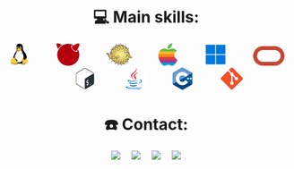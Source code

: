 <!-- <p align="center">
    <img src="https://github-readme-stats-1ukidev.vercel.app/api?username=1ukidev&theme=radical&show_icons=true&hide=prs,issues&hide_border=true&border_radius=30" width="500">
    <img src="https://github-readme-stats-1ukidev.vercel.app/api/top-langs/?username=1ukidev&layout=compact&theme=radical&hide_border=true&border_radius=30" width="322"/>
</p> -->

<h1 align="center">💻 Main skills:</h1>
<p align="center">
    <img height="40" title="Linux" src="assets/linux.svg">
    &nbsp;&nbsp;&nbsp;&nbsp;&nbsp;&nbsp;&nbsp;&nbsp;&nbsp;&nbsp;
    <img height="40" title="FreeBSD" src="assets/freebsd.png">
    &nbsp;&nbsp;&nbsp;&nbsp;&nbsp;&nbsp;&nbsp;&nbsp;&nbsp;&nbsp;
    <img height="40" title="OpenBSD" src="assets/openbsd.svg">
    &nbsp;&nbsp;&nbsp;&nbsp;&nbsp;&nbsp;&nbsp;&nbsp;&nbsp;&nbsp;
    <img height="40" title="macOS" src="assets/apple.png">
    &nbsp;&nbsp;&nbsp;&nbsp;&nbsp;&nbsp;&nbsp;&nbsp;&nbsp;&nbsp;
    <img height="40" title="Windows" src="assets/windows.png">
    &nbsp;&nbsp;&nbsp;&nbsp;&nbsp;&nbsp;&nbsp;&nbsp;&nbsp;&nbsp;
    <img height="35" title="Oracle Cloud" src="assets/oracle.svg">
    &nbsp;&nbsp;&nbsp;&nbsp;&nbsp;&nbsp;&nbsp;&nbsp;&nbsp;&nbsp;
    <img height="40" title="Bash" src="assets/bash.svg">
    &nbsp;&nbsp;&nbsp;&nbsp;&nbsp;&nbsp;&nbsp;&nbsp;&nbsp;&nbsp;
    <img height="40" title="Java" src="assets/java.svg">
    &nbsp;&nbsp;&nbsp;&nbsp;&nbsp;&nbsp;&nbsp;&nbsp;&nbsp;&nbsp;
    <img height="40" title="C++" src="assets/cplusplus.svg">
    &nbsp;&nbsp;&nbsp;&nbsp;&nbsp;&nbsp;&nbsp;&nbsp;&nbsp;&nbsp;
    <img height="40" title="Git" src="assets/git.svg">
</p>

<h1 align="center">☎️ Contact:</h1>
<p align="center">
    <a href="mailto:leo.monteiro06@protonmail.com"><img src="https://img.shields.io/badge/Email-D14836?&style=for-the-badge&logo=gmail&logoColor=white"></a>
    &nbsp;&nbsp;&nbsp;
    <a href="https://linkedin.com/in/leonardomm"><img src="https://img.shields.io/badge/LinkedIn-0077B5?style=for-the-badge&logo=linkedin&logoColor=white"></a>
    &nbsp;&nbsp;&nbsp;
    <a href="https://t.me/uLuKiu"><img src="https://img.shields.io/badge/Telegram-2CA5E0?style=for-the-badge&logo=telegram&logoColor=white"></a>
    &nbsp;&nbsp;&nbsp;
    <a href="https://discordapp.com/users/916828549413994558"><img src="https://img.shields.io/badge/Discord-7289DA?style=for-the-badge&logo=discord&logoColor=white"></a>
</p>
